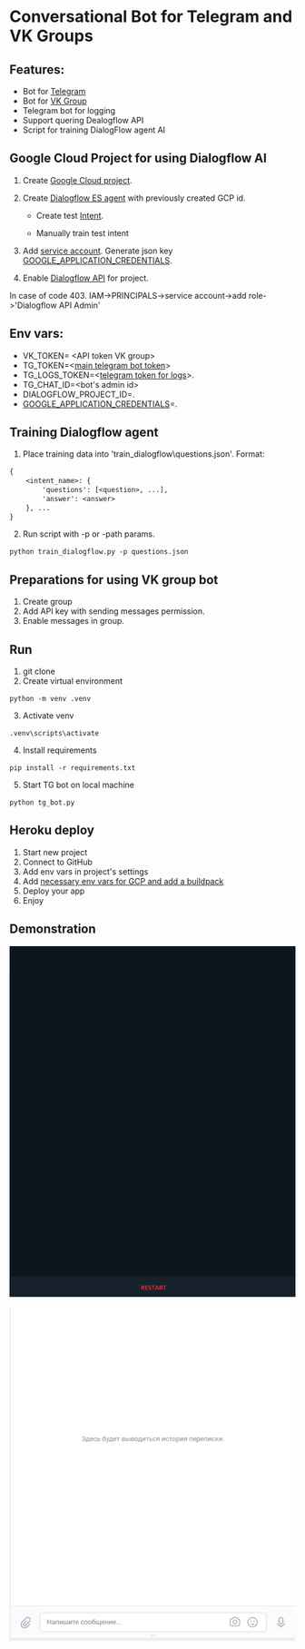# Conversational Bot for Telegram and VK Groups

## Features:
* Bot for [Telegram](https://t.me/sirejja_game_of_verbs_bot)
* Bot for [VK Group](https://vk.com/club212171969)
* Telegram bot for logging
* Support quering Dealogflow API
* Script for training DialogFlow agent AI


## Google Cloud Project for using Dialogflow AI

1.  Create [Google Cloud project](https://cloud.google.com/dialogflow/es/docs/quick/setup).

2.  Create [Dialogflow ES agent](https://cloud.google.com/dialogflow/es/docs/quick/build-agent) with previously created GCP id.

    * Create test [Intent](https://cloud.google.com/dialogflow/es/docs/intents-overview).

    * Manually train test intent

4.  Add [service account](https://cloud.google.com/docs/authentication/getting-started). Generate json key [GOOGLE_APPLICATION_CREDENTIALS](https://cloud.google.com/docs/authentication/getting-started#:~:text=Create%20a%20service%20account%20key%3A).

5.  Enable [Dialogflow API](https://cloud.google.com/dialogflow/es/docs/quick/setup#api) for project.

In case of code 403. IAM->PRINCIPALS->service account->add role->'Dialogflow API Admin'


## Env vars:

* VK_TOKEN= <API token VK group\>
* TG_TOKEN=<[main telegram bot token](https://t.me/botfather)>
* TG_LOGS_TOKEN=<[telegram token for logs](https://t.me/botfather)>.
* TG_CHAT_ID=<bot's admin id>
* DIALOGFLOW_PROJECT_ID=<id Google Cloud Project>.
* [GOOGLE_APPLICATION_CREDENTIALS](https://cloud.google.com/docs/authentication/getting-started#setting_the_environment_variable)=<kson key path>.


## Training Dialogflow agent
1. Place training data into 'train_dialogflow\questions.json'. Format:
```
{
    <intent_name>: {
        'questions': [<question>, ...],
        'answer': <answer>
    }, ...
}
```
2. Run script with -p or -path params.
```
python train_dialogflow.py -p questions.json
```

## Preparations for using VK group bot
1. Create group
2. Add API key with sending messages permission.
3. Enable messages in group.


## Run


1. git clone <repository url>
2. Create virtual environment

```
python -m venv .venv
```

3. Activate venv

```
.venv\scripts\activate
```

4. Install requirements

```
pip install -r requirements.txt
```

5. Start TG bot on local machine

```
python tg_bot.py
```

## Heroku deploy
1. Start new project
2. Connect to GitHub
3. Add env vars in project's settings
4. Add [necessary env vars for GCP and add a buildpack](https://github.com/gerywahyunugraha/heroku-google-application-credentials-buildpack)
5. Deploy your app
6. Enjoy

## Demonstration
<p align="center">
  <img src="gif\tg_bot.gif" />
</p>

<p align="center">
  <img src="gif\vk_bot.gif" />
</p>
